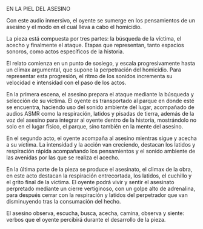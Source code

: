 EN LA PIEL DEL ASESINO

Con este audio inmersivo, el oyente se sumerge en los pensamientos de un asesino y el modo en el cual lleva a cabo el homicidio. 

La pieza está compuesta por tres partes: la búsqueda de la víctima, el acecho y finalmente el ataque. Etapas que representan, tanto espacios sonoros, como actos específicos de la historia. 

El relato comienza en un punto de sosiego, y escala progresivamente hasta un clímax argumental, que supone la perpetración del homicidio. Para representar esta progresión, el ritmo de los sonidos incrementa su velocidad e intensidad con el paso de los actos.

En la primera escena, el asesino prepara el ataque mediante la búsqueda y selección de su víctima. El oyente es transportado al parque en donde esté se encuentra, haciendo uso del sonido ambiente del lugar, acompañado de audios ASMR como la respiración, latidos y pisadas de tierra, además de la voz del asesino para integrar al oyente dentro de la historia, mostrándolo no solo en el lugar físico, el parque, sino también en la mente del asesino.

En el segundo acto, el oyente acompaña al asesino mientras sigue y acecha a su víctima. La intensidad y la acción van creciendo, destacan los latidos y respiración rápida acompañando los pensamientos y el sonido ambiente de las avenidas por las que se realiza el acecho. 

En la última parte de la pieza se produce el asesinato, el climax de la obra, en este acto destacan la respiración entrecortada, los latidos, el cuchillo y el grito final de la víctima. El oyente podrá vivir y sentir el asesinato perpretado mediante un cierre vertiginoso, con un golpe alto de adrenalina, para después cerrar con la respiración y latidos del perpetrador que van disminuyendo tras la consumación del hecho.

El asesino observa, escucha, busca, acecha, camina, observa y siente: verbos que el oyente percibirá durante el desarrollo de la pieza.
